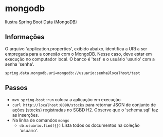 # mongodb
Ilustra Spring Boot Data (MongoDB)

## Informações
O arquivo 'application.properties', exibido abaixo, identifica a URI a
ser empregada para a conexão com o MongoDB. Nesse caso, deve estar em execução
no computador local. O banco é 'test' e o usuário 'usurio' com a senha 'senha'.

```
spring.data.mongodb.uri=mongodb://usuario:senha@localhost/test
```

## Passos
- ```mvn spring-boot:run``` coloca a aplicação em execução
- ```curl http://localhost:8080/stocks``` para retornar JSON de conjunto 
de ações (stocks) registradas no SGBD H2. Observe que o 'schema.sql' faz
as inserções.
- Na linha de comandos ```mongo```
  - ```db.usuario.find({})``` Lista todos os documentos na coleção 'usuario'.


